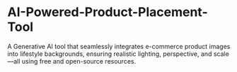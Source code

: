 # AI-Powered-Product-Placement-Tool
A Generative AI tool that seamlessly integrates e-commerce product images into lifestyle backgrounds, ensuring realistic lighting, perspective, and scale—all using free and open-source resources.
